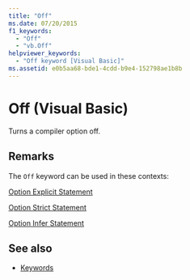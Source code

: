 ```yaml
---
title: "Off"
ms.date: 07/20/2015
f1_keywords: 
  - "Off"
  - "vb.Off"
helpviewer_keywords: 
  - "Off keyword [Visual Basic]"
ms.assetid: e0b5aa68-bde1-4cdd-b9e4-152798ae1b8b
---
```

# Off (Visual Basic)

Turns a compiler option off.  
  
## Remarks  

 The `Off` keyword can be used in these contexts:  
  
 [Option Explicit Statement](../language-reference/statements/option-explicit-statement.md)  
  
 [Option Strict Statement](../language-reference/statements/option-strict-statement.md)  
  
 [Option Infer Statement](../language-reference/statements/option-infer-statement.md)  
  
## See also

- [Keywords](../language-reference/keywords/index.md)
